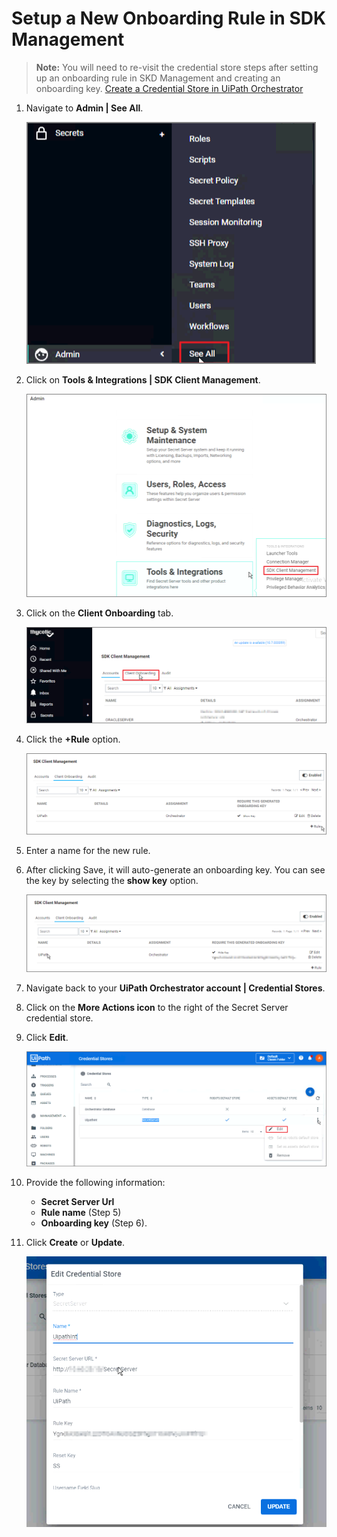 [title]: # ( Setup a New Onboarding Rule in SDK Management)
[tags]: # (configuration, onboarding rule)
[priority]: # (204)
# Setup a New Onboarding Rule in SDK Management

   >**Note:** You will need to re-visit the credential store steps after setting up an onboarding rule in SKD Management and creating an onboarding key. [Create a Credential Store in UiPath Orchestrator](create-credential-store-uipath.md)

1. Navigate to __Admin | See All__.

   ![Log in](images/config23.png)
1. Click on __Tools & Integrations | SDK Client Management__.

   ![Log in](images/config24.png)
1. Click on the __Client Onboarding__ tab.

   ![Log in](images/config25.png)
1. Click the __+Rule__ option.

   ![Log in](images/config26.png)
1. Enter a name for the new rule.
1. After clicking Save, it will auto-generate an onboarding key. You can see the key by selecting the __show key__ option.

   ![Log in](images/config27.png)
1. Navigate back to your __UiPath Orchestrator account | Credential Stores__.
1. Click on the __More Actions icon__ to the right of the Secret Server credential store.
1. Click __Edit__.

   ![Log in](images/config28.png)
1. Provide the following information:
   * __Secret Server Url__
   * __Rule name__ (Step 5)
   * __Onboarding key__ (Step 6).

1. Click __Create__ or __Update__.

   ![Log in](images/config29.png)
